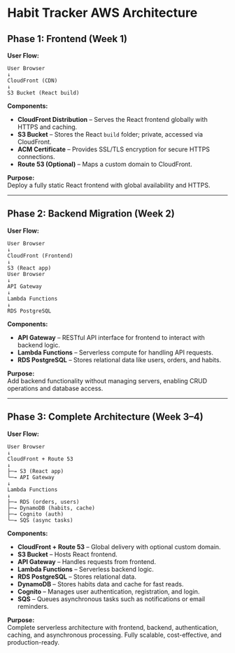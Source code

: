 # Habit Tracker AWS Architecture

## Phase 1: Frontend (Week 1)

**User Flow:**

```
User Browser
↓
CloudFront (CDN)
↓
S3 Bucket (React build)
```

**Components:**

- **CloudFront Distribution** – Serves the React frontend globally with HTTPS and caching.
- **S3 Bucket** – Stores the React `build` folder; private, accessed via CloudFront.
- **ACM Certificate** – Provides SSL/TLS encryption for secure HTTPS connections.
- **Route 53 (Optional)** – Maps a custom domain to CloudFront.

**Purpose:**  
Deploy a fully static React frontend with global availability and HTTPS.

---

## Phase 2: Backend Migration (Week 2)

**User Flow:**

```
User Browser
↓
CloudFront (Frontend)
↓
S3 (React app)
User Browser
↓
API Gateway
↓
Lambda Functions
↓
RDS PostgreSQL
```

**Components:**

- **API Gateway** – RESTful API interface for frontend to interact with backend logic.
- **Lambda Functions** – Serverless compute for handling API requests.
- **RDS PostgreSQL** – Stores relational data like users, orders, and habits.

**Purpose:**  
Add backend functionality without managing servers, enabling CRUD operations and database access.

---

## Phase 3: Complete Architecture (Week 3–4)

**User Flow:**

```
User Browser
↓
CloudFront + Route 53
↓
├─→ S3 (React app)
└─→ API Gateway
↓
Lambda Functions
↓
├─→ RDS (orders, users)
├─→ DynamoDB (habits, cache)
├─→ Cognito (auth)
└─→ SQS (async tasks)
```

**Components:**

- **CloudFront + Route 53** – Global delivery with optional custom domain.
- **S3 Bucket** – Hosts React frontend.
- **API Gateway** – Handles requests from frontend.
- **Lambda Functions** – Serverless backend logic.
- **RDS PostgreSQL** – Stores relational data.
- **DynamoDB** – Stores habits data and cache for fast reads.
- **Cognito** – Manages user authentication, registration, and login.
- **SQS** – Queues asynchronous tasks such as notifications or email reminders.

**Purpose:**  
Complete serverless architecture with frontend, backend, authentication, caching, and asynchronous processing. Fully scalable, cost-effective, and production-ready.
